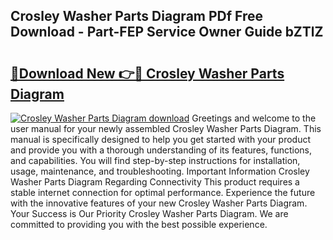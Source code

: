 ## Crosley Washer Parts Diagram PDf Free Download - Part-FEP Service Owner Guide bZTlZ

# <h2><a href="http://dfry5zr.blite.top/?on=Crosley+Washer+Parts+Diagram">🔗Download New 👉🔴 Crosley Washer Parts Diagram</a></h2>

[![Crosley Washer Parts Diagram download](https://i.imgur.com/lujVjoI.png)](http://dfry5zr.blite.top/?on=Crosley+Washer+Parts+Diagram)
Greetings and welcome to the user manual for your newly assembled Crosley Washer Parts Diagram. This manual is specifically designed to help you get started with your product and provide you with a thorough understanding of its features, functions, and capabilities. You will find step-by-step instructions for installation, usage, maintenance, and troubleshooting. Important Information Crosley Washer Parts Diagram Regarding Connectivity This product requires a stable internet connection for optimal performance. Experience the future with the innovative features of your new Crosley Washer Parts Diagram. Your Success is Our Priority Crosley Washer Parts Diagram. We are committed to providing you with the best possible experience.
